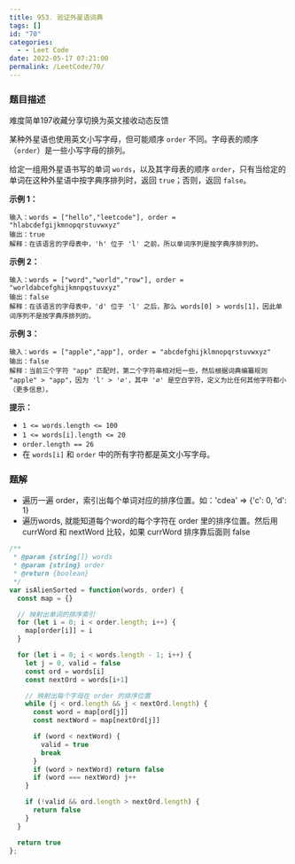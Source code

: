 ```yaml
---
title: 953. 验证外星语词典
tags: []
id: "70"
categories:
  - - Leet Code
date: 2022-05-17 07:21:00
permalink: /LeetCode/70/
---
```


### 题目描述

难度简单197收藏分享切换为英文接收动态反馈

某种外星语也使用英文小写字母，但可能顺序 `order` 不同。字母表的顺序（`order`）是一些小写字母的排列。

给定一组用外星语书写的单词 `words`，以及其字母表的顺序 `order`，只有当给定的单词在这种外星语中按字典序排列时，返回 `true`；否则，返回 `false`。

<!--more-->

**示例 1：**

```
输入：words = ["hello","leetcode"], order = "hlabcdefgijkmnopqrstuvwxyz"
输出：true
解释：在该语言的字母表中，'h' 位于 'l' 之前，所以单词序列是按字典序排列的。
```

**示例 2：**

```
输入：words = ["word","world","row"], order = "worldabcefghijkmnpqstuvxyz"
输出：false
解释：在该语言的字母表中，'d' 位于 'l' 之后，那么 words[0] > words[1]，因此单词序列不是按字典序排列的。
```

**示例 3：**

```
输入：words = ["apple","app"], order = "abcdefghijklmnopqrstuvwxyz"
输出：false
解释：当前三个字符 "app" 匹配时，第二个字符串相对短一些，然后根据词典编纂规则 "apple" > "app"，因为 'l' > '∅'，其中 '∅' 是空白字符，定义为比任何其他字符都小（更多信息）。

```

**提示：**

- `1 <= words.length <= 100`
- `1 <= words[i].length <= 20`
- `order.length == 26`
- 在 `words[i]` 和 `order` 中的所有字符都是英文小写字母。

### 题解

- 遍历一遍 order，索引出每个单词对应的排序位置。如：'cdea' => {'c': 0, 'd': 1}
- 遍历words, 就能知道每个word的每个字符在 order 里的排序位置。然后用 currWord 和 nextWord 比较，如果 currWord 排序靠后面则 false

```jsx
/**
 * @param {string[]} words
 * @param {string} order
 * @return {boolean}
 */
var isAlienSorted = function(words, order) {
  const map = {}

  // 映射出单词的排序索引
  for (let i = 0; i < order.length; i++) {
    map[order[i]] = i
  }

  for (let i = 0; i < words.length - 1; i++) {
    let j = 0, valid = false
    const ord = words[i]
    const nextOrd = words[i+1]

    // 映射出每个字母在 order 的排序位置
    while (j < ord.length && j < nextOrd.length) {
      const word = map[ord[j]]
      const nextWord = map[nextOrd[j]]

      if (word < nextWord) {
        valid = true
        break
      }
      if (word > nextWord) return false
      if (word === nextWord) j++
    }

    if (!valid && ord.length > nextOrd.length) {
      return false
    }
  }

  return true
};
```